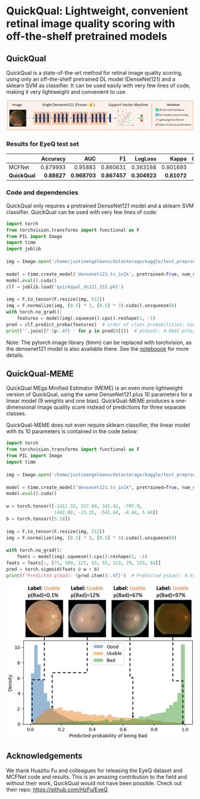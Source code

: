 # QuickQual: Lightweight, convenient retinal image quality scoring with off-the-shelf pretrained models

## QuickQual

QuickQual is a state-of-the-art method for retinal image quality scoring, using only an off-the-shelf pretrained DL
model (DenseNet121) and a sklearn SVM as classifier. It can be used easily with very few lines of code, making it very lightweight and convenient to use.

![QuickQualOverview.png](Figures/QuickQualOverview.png)


### Results for EyeQ test set

|               |    Accuracy |          AUC |           F1 |      LogLoss |       Kappa |    QuadKappa |
|:--------------|------------:|-------------:|-------------:|-------------:|------------:|-------------:|
| MCFNet        |    0.879993 |      0.95883 |     0.860631 |     0.363168 |    0.801693 |     0.895506 |
| **QuickQual** | **0.88627** | **0.968703** | **0.867457** | **0.304923** | **0.81072** | **0.901928** |

### Code and dependencies

QuickQual only requires a pretrained DenseNet121 model and a sklearn SVM classifier. QuickQual can be used
with very few lines of code:

```python
import torch
from torchvision.transforms import functional as F
from PIL import Image
import timm
import joblib

img = Image.open('/home/justinengelmann/datastorage/kaggle/test_preprocessed/10036_left.jpeg')

model = timm.create_model('densenet121.tv_in1k', pretrained=True, num_classes=0)
model.eval().cuda()
clf = joblib.load('quickqual_dn121_512.pkl')

img = F.to_tensor(F.resize(img, 512))
img = F.normalize(img, [0.5] * 3, [0.5] * 3).cuda().unsqueeze(0)
with torch.no_grad():
    features = model(img).squeeze().cpu().reshape(1, -1)
pred = clf.predict_proba(features)  # order of class probabilities: Good, Usable, Bad
print(''.join([f'{p:.4f} ' for p in pred[0]]))  # p(Good): 0.0001 p(Usable): 0.0114 p(Bad): 0.9885 
```

Note: The pytorch image library (timm) can be replaced with torchvision, as the densenet121 model is also available
there. See the [noteboook](QuickQual_inference_example.ipynb) for more details.

## QuickQual-MEME

QuickQual MEga Minified Estimator (MEME) is an even more lightweight version of QuickQual, using the same DenseNet121
plus 10 parameters for a linear model (9 weights and one bias). QuickQual-MEME produces a one-dimensional image quality
score instead of predictions for three separate classes.

QuickQual-MEME does not even require sklearn classifier, the linear model with its 10 parameters is contained in the
code below:

```python
import torch
from torchvision.transforms import functional as F
from PIL import Image
import timm

img = Image.open('/home/justinengelmann/datastorage/kaggle/test_preprocessed/10036_left.jpeg')

model = timm.create_model("densenet121.tv_in1k", pretrained=True, num_classes=0)
model.eval().cuda()

w = torch.tensor([-1411.32, 517.09, 342.41, -707.9,
                  1442.09, -23.25, -541.64, -8.44, 5.44])
b = torch.tensor([5.18])

img = F.to_tensor(F.resize(img, 512))
img = F.normalize(img, [0.5] * 3, [0.5] * 3).cuda().unsqueeze(0)

with torch.no_grad():
    feats = model(img).squeeze().cpu().reshape(1, -1)
feats = feats[:, [71, 109, 121, 53, 55, 123, 29, 133, 84]]
pred = torch.sigmoid(feats @ w + b)
print(f'Predicted p(bad): {pred.item():.4f}')  # Predicted p(bad): 0.9386
```

<img src="Figures/QuickQualMEME_Hist.jpeg" width="750">

## Acknowledgements

We thank Huazhu Fu and colleagues for releasing the EyeQ dataset and MCFNet code and results. This is an amazing
contribution to the field and without their work, QuickQual would not have been possible. Check out their
repo: https://github.com/HzFu/EyeQ


